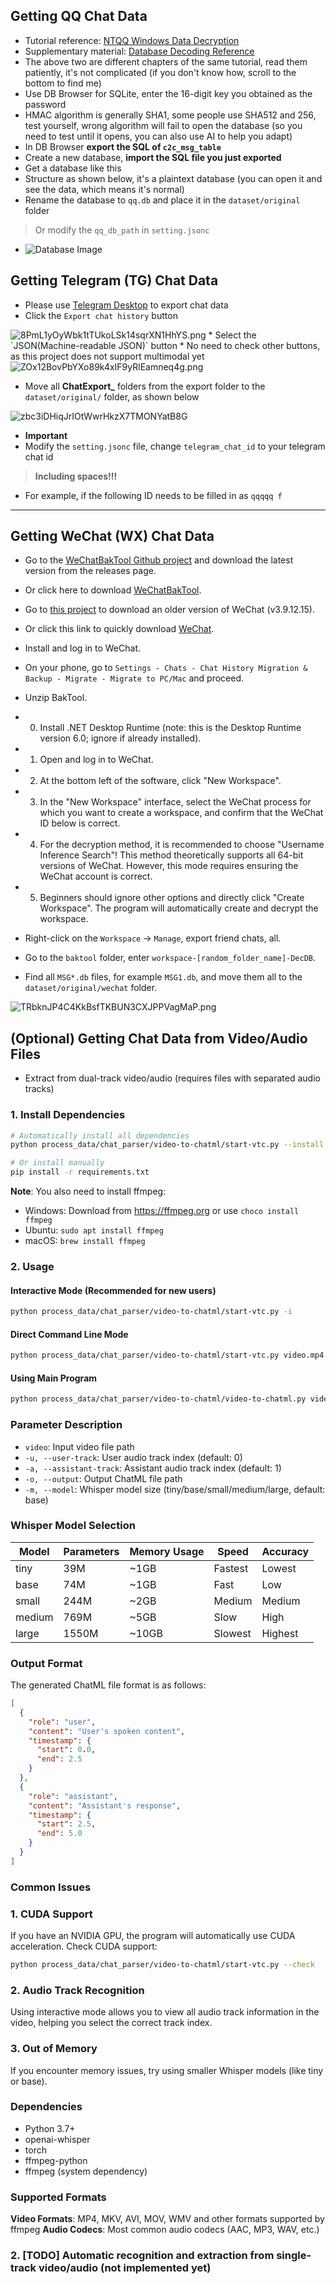 ## Getting QQ Chat Data

* Tutorial reference: [NTQQ Windows Data Decryption](https://qq.sbcnm.top/decrypt/NTQQ%20%28Windows%29.html)
* Supplementary material: [Database Decoding Reference](https://qq.sbcnm.top/decrypt/decode_db.html)
* The above two are different chapters of the same tutorial, read them patiently, it's not complicated (if you don't know how, scroll to the bottom to find me)
* Use DB Browser for SQLite, enter the 16-digit key you obtained as the password
* HMAC algorithm is generally SHA1, some people use SHA512 and 256, test yourself, wrong algorithm will fail to open the database (so you need to test until it opens, you can also use AI to help you adapt)
* In DB Browser **export the SQL of `c2c_msg_table`**
* Create a new database, **import the SQL file you just exported**
* Get a database like this
* Structure as shown below, it's a plaintext database (you can open it and see the data, which means it's normal)
* Rename the database to `qq.db` and place it in the `dataset/original` folder
> Or modify the `qq_db_path` in `setting.jsonc`



* <img src="https://cdn.nodeimage.com/i/oBfbWfVLhJI0CeZHTwwxq6G7XGO40Vy4.webp" alt="Database Image">

## Getting Telegram (TG) Chat Data

* Please use [Telegram Desktop](https://desktop.telegram.org/) to export chat data
* Click the `Export chat history` button
<img src="https://cdn.nodeimage.com/i/8PmL1yOyWbk1tTUkoLSk14sqrXN1HhYS.png" alt="8PmL1yOyWbk1tTUkoLSk14sqrXN1HhYS.png">
* Select the `JSON(Machine-readable JSON)` button
* No need to check other buttons, as this project does not support multimodal yet
<img src="https://cdn.nodeimage.com/i/ZOx12BovPbYXo89k4xIF9yRlEamneq4g.png" alt="ZOx12BovPbYXo89k4xIF9yRlEamneq4g.png">

* Move all **ChatExport_** folders from the export folder to the `dataset/original/` folder, as shown below
<img src="https://cdn.nodeimage.com/i/zbc3iDHiqJrIOtWwrHkzX7TMONYatB8G.png" alt="zbc3iDHiqJrIOtWwrHkzX7TMONYatB8G">

* **Important**
* Modify the `setting.jsonc` file, change `telegram_chat_id` to your telegram chat id
> **Including spaces!!!**  
* For example, if the following ID needs to be filled in as `qqqqq f`

---

## Getting WeChat (WX) Chat Data
* Go to the [WeChatBakTool Github project](https://github.com/SuxueCode/WechatBakTool) and download the latest version from the releases page.
* Or click here to download [WeChatBakTool](https://github.com/SuxueCode/WechatBakTool/releases/download/v0.9.7.6/WechatBakTool.zip).
* Go to [this project](https://github.com/tom-snow/wechat-windows-versions/releases) to download an older version of WeChat (v3.9.12.15).
* Or click this link to quickly download [WeChat](https://github.com/tom-snow/wechat-windows-versions/releases/download/v3.9.12.15/WeChatSetup-3.9.12.15.exe).

* Install and log in to WeChat.
* On your phone, go to `Settings - Chats - Chat History Migration & Backup - Migrate - Migrate to PC/Mac` and proceed.
* Unzip BakTool.

* 0. Install .NET Desktop Runtime (note: this is the Desktop Runtime version 6.0; ignore if already installed).
* 1. Open and log in to WeChat.
* 2. At the bottom left of the software, click "New Workspace".
* 3. In the "New Workspace" interface, select the WeChat process for which you want to create a workspace, and confirm that the WeChat ID below is correct.
* 4. For the decryption method, it is recommended to choose "Username Inference Search"! This method theoretically supports all 64-bit versions of WeChat. However, this mode requires ensuring the WeChat account is correct.
* 5. Beginners should ignore other options and directly click "Create Workspace". The program will automatically create and decrypt the workspace.

* Right-click on the `Workspace` -> `Manage`, export friend chats, all.
* Go to the `baktool` folder, enter `workspace-[random_folder_name]-DecDB`.
* Find all `MSG*.db` files, for example `MSG1.db`, and move them all to the `dataset/original/wechat` folder.
<img src="https://cdn.nodeimage.com/i/TRbknJP4C4KkBsfTKBUN3CXJPPVagMaP.png" alt="TRbknJP4C4KkBsfTKBUN3CXJPPVagMaP.png">

## (Optional) Getting Chat Data from Video/Audio Files

*  Extract from dual-track video/audio (requires files with separated audio tracks)

### 1. Install Dependencies

```bash
# Automatically install all dependencies
python process_data/chat_parser/video-to-chatml/start-vtc.py --install

# Or install manually
pip install -r requirements.txt
```

**Note**: You also need to install ffmpeg:
- Windows: Download from https://ffmpeg.org or use `choco install ffmpeg`
- Ubuntu: `sudo apt install ffmpeg`
- macOS: `brew install ffmpeg`

### 2. Usage

#### Interactive Mode (Recommended for new users)
```bash
python process_data/chat_parser/video-to-chatml/start-vtc.py -i
```

#### Direct Command Line Mode
```bash
python process_data/chat_parser/video-to-chatml/start-vtc.py video.mp4 -u 0 -a 1 -o output.json -m base
```

#### Using Main Program
```bash
python process_data/chat_parser/video-to-chatml/video-to-chatml.py video.mp4 -u 0 -a 1 -o output.json -m base
```

### Parameter Description

- `video`: Input video file path
- `-u, --user-track`: User audio track index (default: 0)
- `-a, --assistant-track`: Assistant audio track index (default: 1)
- `-o, --output`: Output ChatML file path
- `-m, --model`: Whisper model size (tiny/base/small/medium/large, default: base)

### Whisper Model Selection

| Model | Parameters | Memory Usage | Speed | Accuracy |
|-------|------------|--------------|-------|----------|
| tiny | 39M | ~1GB | Fastest | Lowest |
| base | 74M | ~1GB | Fast | Low |
| small | 244M | ~2GB | Medium | Medium |
| medium | 769M | ~5GB | Slow | High |
| large | 1550M | ~10GB | Slowest | Highest |

### Output Format

The generated ChatML file format is as follows:

```json
[
  {
    "role": "user",
    "content": "User's spoken content",
    "timestamp": {
      "start": 0.0,
      "end": 2.5
    }
  },
  {
    "role": "assistant", 
    "content": "Assistant's response",
    "timestamp": {
      "start": 2.5,
      "end": 5.0
    }
  }
]
```

### Common Issues

### 1. CUDA Support
If you have an NVIDIA GPU, the program will automatically use CUDA acceleration. Check CUDA support:
```bash
python process_data/chat_parser/video-to-chatml/start-vtc.py --check
```

### 2. Audio Track Recognition
Using interactive mode allows you to view all audio track information in the video, helping you select the correct track index.

### 3. Out of Memory
If you encounter memory issues, try using smaller Whisper models (like tiny or base).

### Dependencies

- Python 3.7+
- openai-whisper
- torch
- ffmpeg-python
- ffmpeg (system dependency)

### Supported Formats

**Video Formats**: MP4, MKV, AVI, MOV, WMV and other formats supported by ffmpeg
**Audio Codecs**: Most common audio codecs (AAC, MP3, WAV, etc.)

### 2. [TODO] Automatic recognition and extraction from single-track video/audio (not implemented yet)